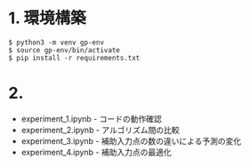 # 1. 環境構築

```{shell}
$ python3 -m venv gp-env
$ source gp-env/bin/activate
$ pip install -r requirements.txt
```

# 2. 

* experiment_1.ipynb - コードの動作確認
* experiment_2.ipynb - アルゴリズム間の比較
* experiment_3.ipynb - 補助入力点の数の違いによる予測の変化
* experiment_4.ipynb - 補助入力点の最適化
  